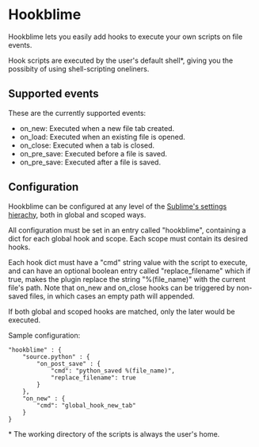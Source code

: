 # Hookblime

Hookblime lets you easily add hooks to execute your own scripts on file events.

Hook scripts are executed by the user's default shell\*, giving you the
possibity of using shell-scripting oneliners.

## Supported events

These are the currently supported events:

* on_new: Executed when a new file tab created.
* on_load: Executed when an existing file is opened.
* on_close: Executed when a tab is closed.
* on_pre_save: Executed before a file is saved.
* on_pre_save: Executed after a file is saved.

## Configuration

Hookblime can be configured at any level of the
[Sublime's settings hierachy](http://www.sublimetext.com/docs/2/settings.html),
both in global and scoped ways.

All configuration must be set in an entry called "hookblime", containing a dict
for each global hook and scope. Each scope must contain its desired hooks.

Each hook dict must have a "cmd" string value with the script to execute, and
can have an optional boolean entry called "replace_filename" which if true,
makes the plugin replace the string "%(file_name)" with the current file's path.
Note that on_new and on_close hooks can be triggered by non-saved files, in
which cases an empty path will appended.

If both global and scoped hooks are matched, only the later would be executed.

Sample configuration:

    "hookblime" : {
        "source.python" : {
            "on_post_save" : {
                "cmd": "python_saved %(file_name)",
                "replace_filename": true
            }
        },
        "on_new" : {
            "cmd": "global_hook_new_tab"
        }
    }

\* The working directory of the scripts is always the user's home.
